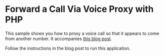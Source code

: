 # Forward a Call Via Voice Proxy with PHP

This sample shows you how to proxy a voice call so that it appears to come from another number. It accompanies [this blog post]().

Follow the instructions in the blog post to run this application.
